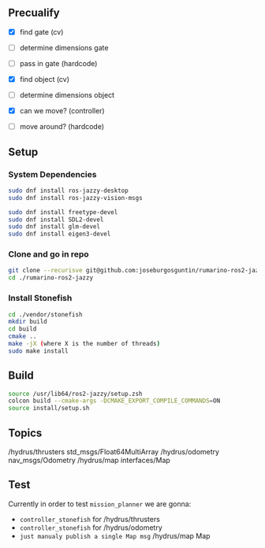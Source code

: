 ## Precualify

- [X] find gate (cv)
- [ ] determine dimensions gate
- [ ] pass in gate (hardcode)
- [x] find object (cv)
- [ ] determine dimensions object
- [x] can we move? (controller)
- [ ] move around? (hardcode)


## Setup 

### System Dependencies

```sh
sudo dnf install ros-jazzy-desktop
sudo dnf install ros-jazzy-vision-msgs

sudo dnf install freetype-devel
sudo dnf install SDL2-devel
sudo dnf install glm-devel
sudo dnf install eigen3-devel
```

### Clone and go in repo
```sh
git clone --recurisve git@github.com:joseburgosguntin/rumarino-ros2-jazzy.git
cd ./rumarino-ros2-jazzy
```

### Install Stonefish
```sh
cd ./vendor/stonefish
mkdir build
cd build
cmake ..
make -jX (where X is the number of threads)
sudo make install
```

## Build

```sh
source /usr/lib64/ros2-jazzy/setup.zsh
colcon build --cmake-args -DCMAKE_EXPORT_COMPILE_COMMANDS=ON
source install/setup.sh
```

## Topics
/hydrus/thrusters std_msgs/Float64MultiArray
/hydrus/odometry  nav_msgs/Odometry
/hydrus/map       interfaces/Map

## Test

Currently in order to test `mission_planner` we are gonna:
- `controller_stonefish` for /hydrus/thrusters
- `controller_stonefish` for /hydrus/odometry
- `just manualy publish a single Map msg` /hydrus/map Map
